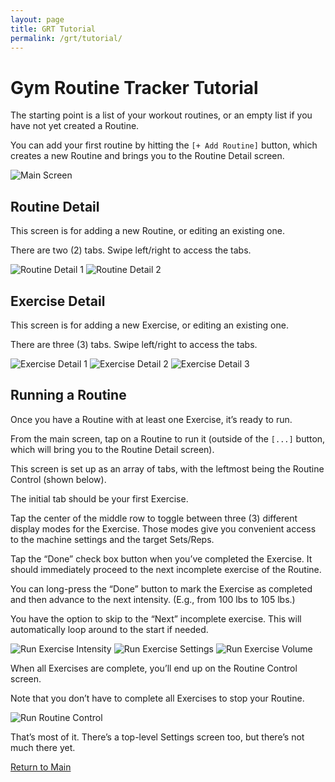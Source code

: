 ```yaml
---
layout: page
title: GRT Tutorial
permalink: /grt/tutorial/
---
```


# Gym Routine Tracker Tutorial

The starting point is a list of your workout routines, or an empty list if
you have not yet created a Routine.

You can add your first routine by hitting the `[+ Add Routine]` button,
which creates a new Routine and brings you to the Routine Detail screen.

![Main Screen](/assets/images/routine-list.jpg)

## Routine Detail

This screen is for adding a new Routine, or editing an existing one.

There are two (2) tabs. Swipe left/right to access the tabs.

![Routine Detail 1](/assets/images/routine-detail-1.jpg)
![Routine Detail 2](/assets/images/routine-detail-2.jpg)

## Exercise Detail

This screen is for adding a new Exercise, or editing an existing one.

There are three (3) tabs. Swipe left/right to access the tabs.

![Exercise Detail 1](/assets/images/exercise-detail-1.jpg)
![Exercise Detail 2](/assets/images/exercise-detail-2.jpg)
![Exercise Detail 3](/assets/images/exercise-detail-3.jpg)

## Running a Routine

Once you have a Routine with at least one Exercise, it’s ready to run.

From the main screen, tap on a Routine to run it (outside of the `[...]`
button, which will bring you to the Routine Detail screen).

This screen is set up as an array of tabs, with the leftmost being the
Routine Control (shown below).

The initial tab should be your first Exercise.

Tap the center of the middle row to toggle between three (3) different
display modes for the Exercise. Those modes give you convenient access to
the machine settings and the target Sets/Reps.

Tap the “Done” check box button when you’ve completed the Exercise. It
should immediately proceed to the next incomplete exercise of the Routine.

You can long-press the “Done” button to mark the Exercise as completed and
then advance to the next intensity. (E.g., from 100 lbs to 105 lbs.)

You have the option to skip to the “Next” incomplete exercise. This will
automatically loop around to the start if needed.

![Run Exercise Intensity](/assets/images/exercise-run-intensity.jpg)
![Run Exercise Settings](/assets/images/exercise-run-settings.jpg)
![Run Exercise Volume](/assets/images/exercise-run-volume.jpg)

When all Exercises are complete, you’ll end up on the Routine Control
screen.

Note that you don’t have to complete all Exercises to stop your Routine. 

![Run Routine Control](/assets/images/routine-control.jpg)

That’s most of it. There’s a top-level Settings screen too, but there’s
not much there yet.

[Return to Main](index.html)
